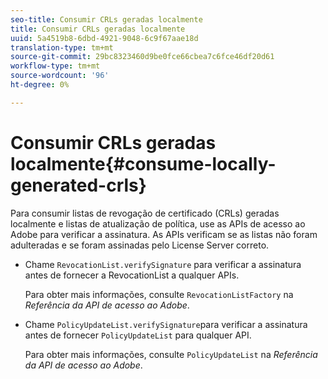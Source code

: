 ```yaml
---
seo-title: Consumir CRLs geradas localmente
title: Consumir CRLs geradas localmente
uuid: 5a4519b8-6dbd-4921-9048-6c9f67aae18d
translation-type: tm+mt
source-git-commit: 29bc8323460d9be0fce66cbea7c6fce46df20d61
workflow-type: tm+mt
source-wordcount: '96'
ht-degree: 0%

---
```



# Consumir CRLs geradas localmente{#consume-locally-generated-crls}

Para consumir listas de revogação de certificado (CRLs) geradas localmente e listas de atualização de política, use as APIs de acesso ao Adobe para verificar a assinatura. As APIs verificam se as listas não foram adulteradas e se foram assinadas pelo License Server correto.

* Chame `RevocationList.verifySignature` para verificar a assinatura antes de fornecer a RevocationList a qualquer APIs.

   Para obter mais informações, consulte `RevocationListFactory` na *Referência da API de acesso ao Adobe*.

* Chame `PolicyUpdateList.verifySignature`para verificar a assinatura antes de fornecer `PolicyUpdateList` para qualquer API.

   Para obter mais informações, consulte `PolicyUpdateList` na *Referência da API de acesso ao Adobe*.

